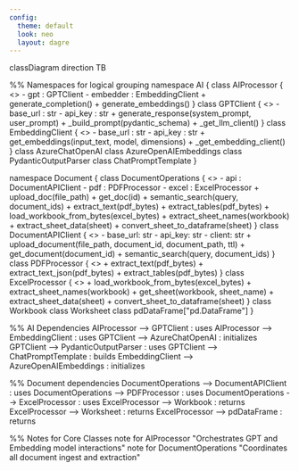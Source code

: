 ```yaml
---
config:
  theme: default
  look: neo
  layout: dagre
---
```

classDiagram
  direction TB

  %% Namespaces for logical grouping
  namespace AI {
    class AIProcessor {
      <<Service>>
      - gpt : GPTClient
      - embedder : EmbeddingClient
      + generate_completion()
      + generate_embeddings()
    }
    class GPTClient {
      <<Utility>>
      - base_url : str
      - api_key : str
      + generate_response(system_prompt, user_prompt)
      + _build_prompt(pydantic_schema)
      + _get_llm_client()
    }
    class EmbeddingClient {
      <<Utility>>
      - base_url : str
      - api_key : str
      + get_embeddings(input_text, model, dimensions)
      + _get_embedding_client()
    }
    class AzureChatOpenAI
    class AzureOpenAIEmbeddings
    class PydanticOutputParser
    class ChatPromptTemplate
  }

  namespace Document {
    class DocumentOperations {
      <<Service>>
      - api : DocumentAPIClient
      - pdf : PDFProcessor
      - excel : ExcelProcessor
      + upload_doc(file_path)
      + get_doc(id)
      + semantic_search(query, document_ids)
      + extract_text(pdf_bytes)
      + extract_tables(pdf_bytes)
      + load_workbook_from_bytes(excel_bytes)
      + extract_sheet_names(workbook)
      + extract_sheet_data(sheet)
      + convert_sheet_to_dataframe(sheet)
    }
    class DocumentAPIClient {
      <<Utility>>
      - base_url: str
      - api_key: str
      - client: str
      + upload_document(file_path, document_id, document_path, ttl)
      + get_document(document_id)
      + semantic_search(query, document_ids)
    }
    class PDFProcessor {
      <<Utility>>
      + extract_text(pdf_bytes)
      + extract_text_json(pdf_bytes)
      + extract_tables(pdf_bytes)
    }
    class ExcelProcessor {
      <<Utility>>
      + load_workbook_from_bytes(excel_bytes)
      + extract_sheet_names(workbook)
      + get_sheet(workbook, sheet_name)
      + extract_sheet_data(sheet)
      + convert_sheet_to_dataframe(sheet)
    }
    class Workbook
    class Worksheet
    class pdDataFrame["pd.DataFrame"]
  }

  %% AI Dependencies
  AIProcessor --> GPTClient : uses
  AIProcessor --> EmbeddingClient : uses
  GPTClient --> AzureChatOpenAI : initializes
  GPTClient --> PydanticOutputParser : uses
  GPTClient --> ChatPromptTemplate : builds
  EmbeddingClient --> AzureOpenAIEmbeddings : initializes

  %% Document dependencies
  DocumentOperations --> DocumentAPIClient : uses
  DocumentOperations --> PDFProcessor : uses
  DocumentOperations --> ExcelProcessor : uses
  ExcelProcessor --> Workbook : returns
  ExcelProcessor --> Worksheet : returns
  ExcelProcessor --> pdDataFrame : returns

  %% Notes for Core Classes
  note for AIProcessor "Orchestrates GPT and Embedding model interactions"
  note for DocumentOperations "Coordinates all document ingest and extraction"

